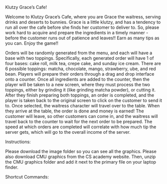 Klutzy Grace’s Cafe!

Welcome to Klutzy Grace’s Cafe, where you are Grace the waitress, serving drinks and deserts to bunnies. Grace is a little klutzy, and has a tendency to run all over the cafe before she finds her customer to deliver to. So, please work hard to acquire and prepare the ingredients in a timely manner - before the customer runs out of patience and leaves!! Earn as many tips as you can. Enjoy the game!!

Orders will be randomly generated from the menu, and each will have a base with two toppings. Specifically, each generated order will have 1 of four bases: cake roll, milk tea, crepe cake, and sunday ice cream. There are 6 possible toppings: matcha, chocolate, mango, strawberry, ube, and red bean. Players will prepare their orders through a drag and drop interface onto a counter. Once all ingredients are added to the counter, then the player will be taken to a new screen, where they must process the two toppings, either by grinding it (like grinding matcha powder), or cutting it. After they finish preparing both toppings, an order is completed, and the player is taken back to the original screen to click on the customer to send it to. Once selected, the waitress character will travel over to the table. When they arrive at the table, the order is done and money is earned! The customer will leave, so other customers can come in, and the waitress will travel back to the counter to wait for the next order to be prepared. The speed at which orders are completed will correlate with how much tip the server gets, which will go to the overall income of the server.



Instructions:

Please download the image folder so you can see all the graphics.
Please also download CMU graphics from the CS academy website. Then, unzip the CMU graphics folder and add it next to the primary file on your laptop finder.

Shortcut Commands:
